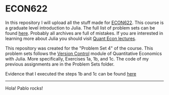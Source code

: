# ECON622
In this repository I will upload all the stuff made for [ECON622](https://github.com/ubcecon/ECON622_2020). This course is a graduate level introduction to Julia. The full list of problem sets can be found [here](https://github.com/ubcecon/ECON622_2020/blob/master/problemsets.md). Probably all archives are full of mistakes. If you are interested in learning more about Julia you should visit [Quant Econ lectures](https://julia.quantecon.org).


This repository was created for the "Problem Set 4" of the course. This problem sets follows the [Version Control](https://julia.quantecon.org/more_julia/version_control.html) module of Quantitative Economics with Julia. More specifically, Exercises 1a, 1b, and 1c. The code of my previous assignments are in the Problem Sets folder. 

Evidence that I executed the steps 1b and 1c can be found [here](evidence.md)


----
Hola! Pablo rocks!
